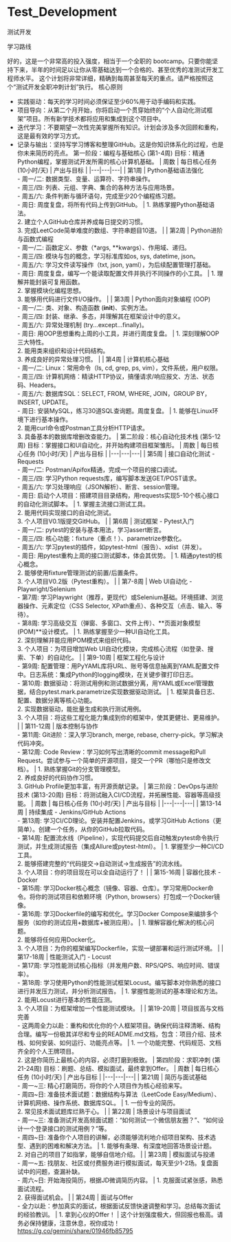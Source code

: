 # Test_Development
测试开发

学习路线

好的，这是一个非常高的投入强度，相当于一个全职的 bootcamp。只要你能坚持下来，半年的时间足以让你从零基础达到一个合格的、甚至优秀的准测试开发工程师水平。
这个计划将非常详细，精确到每周甚至每天的重点。请严格按照这个“测试开发全职冲刺计划”执行。
核心原则
 * 实践驱动：每天的学习时间必须保证至少60%用于动手编码和实践。
 * 项目导向：从第二个月开始，你将启动一个贯穿始终的“个人自动化测试框架”项目。所有新学技术都将应用和集成到这个项目中。
 * 迭代学习：不要期望一次性完美掌握所有知识。计划会涉及多次回顾和重构，这是最有效的学习方式。
 * 记录与输出：坚持写学习博客和整理GitHub。这是你知识体系化的过程，也是你未来简历的亮点。
第一阶段：编程与基础核心 (第1-4周)
目标：精通Python编程，掌握测试开发所需的核心计算机基础。
| 周数 | 每日核心任务 (10小时/天) | 产出与目标 |
|---|---|---|
| 第1周 | Python基础语法强化<br> - 周一/二: 数据类型、变量、运算符、字符串操作。<br> - 周三/四: 列表、元组、字典、集合的各种方法与应用场景。<br> - 周五/六: 条件判断与循环语句，完成至少20个编程练习题。<br> - 周日: 周度复盘，将所有代码上传到GitHub。 | 1. 熟练掌握Python基础语法。<br>2. 建立个人GitHub仓库并养成每日提交的习惯。<br>3. 完成LeetCode简单难度的数组、字符串题目10道。 |
| 第2周 | Python进阶与函数式编程<br> - 周一/二: 函数定义、参数（*args, **kwargs）、作用域、递归。<br> - 周三/四: 模块与包的概念，学习标准库如os, sys, datetime, json。<br> - 周五/六: 学习文件读写操作（txt, json, yaml），为后续配置管理打基础。<br> - 周日: 周度复盘，编写一个能读取配置文件并执行不同操作的小工具。 | 1. 理解并能封装可复用函数。<br>2. 掌握模块化编程思想。<br>3. 能够用代码进行文件I/O操作。 |
| 第3周 | Python面向对象编程 (OOP)<br> - 周一/二: 类、对象、构造函数 (__init__)、实例方法。<br> - 周三/四: 封装、继承、多态，并理解其在框架设计中的意义。<br> - 周五/六: 异常处理机制 (try...except...finally)。<br> - 周日: 用OOP思想重构上周的小工具，并进行周度复盘。 | 1. 深刻理解OOP三大特性。<br>2. 能用类来组织和设计代码结构。<br>3. 养成良好的异常处理习惯。 |
| 第4周 | 计算机核心基础<br> - 周一/二: Linux：常用命令（ls, cd, grep, ps, vim），文件系统，用户权限。<br> - 周三/四: 计算机网络：精读HTTP协议，搞懂请求/响应报文、方法、状态码、Headers。<br> - 周五/六: 数据库SQL：SELECT, FROM, WHERE, JOIN，GROUP BY，INSERT, UPDATE。<br> - 周日: 安装MySQL，练习30道SQL查询题。周度复盘。 | 1. 能够在Linux环境下进行基本操作。<br>2. 能用curl命令或Postman工具分析HTTP请求。<br>3. 具备基本的数据库增删改查能力。 |
第二阶段：核心自动化技术栈 (第5-12周)
目标：掌握接口和UI自动化，并开始构建项目框架雏形。
| 周数 | 每日核心任务 (10小时/天) | 产出与目标 |
|---|---|---|
| 第5周 | 接口自动化测试 - Requests<br> - 周一/二: Postman/Apifox精通，完成一个项目的接口调试。<br> - 周三/四: 学习Python requests库，编写脚本发送GET/POST请求。<br> - 周五/六: 学习处理响应（JSON解析）、断言、session管理。<br> - 周日: 启动个人项目：搭建项目目录结构，用requests实现5-10个核心接口的自动化测试脚本。 | 1. 掌握主流接口测试工具。<br>2. 能用代码实现接口的自动化测试。<br>3. 个人项目V0.1版提交GitHub。 |
| 第6周 | 测试框架 - Pytest入门<br> - 周一/二: pytest的安装与基本用法，学习assert断言。<br> - 周三/四: 核心功能：fixture（重点！）、parametrize参数化。<br> - 周五/六: 学习pytest的插件，如pytest-html（报告）、xdist（并发）。<br> - 周日: 用pytest重构上周的接口测试脚本，体会其优势。 | 1. 精通pytest的核心概念。<br>2. 能够使用fixture管理测试的前置/后置条件。<br>3. 个人项目V0.2版（Pytest重构）。 |
| 第7-8周 | Web UI自动化 - Playwright/Selenium<br> - 第7周: 学习Playwright（推荐，更现代）或Selenium基础。环境搭建、浏览器操作、元素定位（CSS Selector, XPath重点）、各种交互（点击、输入、等待）。<br> - 第8周: 学习高级交互（弹窗、多窗口、文件上传）、**页面对象模型(POM)**设计模式。 | 1. 熟练掌握至少一种UI自动化工具。<br>2. 深刻理解并能应用POM模式来组织代码。<br>3. 个人项目：为项目增加Web UI自动化模块，完成核心流程（如登录、搜索、下单）的自动化。 |
| 第9-10周 | 框架工程化与设计<br> - 第9周: 配置管理：用PyYAML库将URL、账号等信息抽离到YAML配置文件中。日志系统：集成Python的logging模块，在关键步骤打印日志。<br> - 第10周: 数据驱动：将测试用例和测试数据分离，用YAML或Excel管理数据，结合pytest.mark.parametrize实现数据驱动测试。 | 1. 框架具备日志、配置、数据分离等核心功能。<br>2. 实现数据驱动，能批量生成和执行测试用例。<br>3. 个人项目：将这些工程化能力集成到你的框架中，使其更健壮、更易维护。 |
| 第11-12周 | 版本控制与协作<br> - 第11周: Git进阶：深入学习branch, merge, rebase, cherry-pick。学习解决代码冲突。<br> - 第12周: Code Review：学习如何写出清晰的commit message和Pull Request。尝试参与一个简单的开源项目，提交一个PR（哪怕只是修改文档）。 | 1. 熟练掌握Git的分支管理模型。<br>2. 养成良好的代码协作习惯。<br>3. GitHub Profile更加丰富，有开源贡献记录。 |
第三阶段：DevOps与进阶技术 (第13-20周)
目标：将测试融入CI/CD流程，并拓展性能、容器等高级技能。
| 周数 | 每日核心任务 (10小时/天) | 产出与目标 |
|---|---|---|
| 第13-14周 | 持续集成 - Jenkins/GitHub Actions<br> - 第13周: 学习CI/CD理论。安装并配置Jenkins，或学习GitHub Actions（更简单）。创建一个任务，从你的GitHub拉取代码。<br> - 第14周: 配置流水线（Pipeline），实现代码提交后自动触发pytest命令执行测试，并生成测试报告（集成Allure或pytest-html）。 | 1. 掌握至少一种CI/CD工具。<br>2. 能够搭建完整的“代码提交->自动测试->生成报告”的流水线。<br>3. 个人项目：你的项目现在可以全自动运行了！ |
| 第15-16周 | 容器化技术 - Docker<br> - 第15周: 学习Docker核心概念（镜像、容器、仓库）。学习常用Docker命令。将你的测试项目和依赖环境（Python, browsers）打包成一个Docker镜像。<br> - 第16周: 学习Dockerfile的编写和优化。学习Docker Compose来编排多个服务（如你的测试应用+数据库+被测应用）。 | 1. 理解容器化解决的核心问题。<br>2. 能够将任何应用Docker化。<br>3. 个人项目：为你的框架编写Dockerfile，实现一键部署和运行测试环境。 |
| 第17-18周 | 性能测试入门 - Locust<br> - 第17周: 学习性能测试核心指标（并发用户数、RPS/QPS、响应时间、错误率）。<br> - 第18周: 学习使用Python的性能测试框架Locust。编写脚本对你熟悉的接口进行并发压力测试，并分析测试报告。 | 1. 掌握性能测试的基本理论和方法。<br>2. 能用Locust进行基本的性能压测。<br>3. 个人项目：为框架增加一个性能测试模块。 |
| 第19-20周 | 项目拔高与文档完善<br> - 这两周全力以赴：重构和优化你的个人框架项目。确保代码注释清晰、结构合理。编写一份极其详尽和专业的README.md文档，包含：项目介绍、技术栈、如何安装、如何运行、功能亮点等。 | 1. 一个功能完整、代码规范、文档齐全的个人王牌项目。<br>2. 这是你简历上最核心的内容，必须打磨到极致。 |
第四阶段：求职冲刺 (第21-24周)
目标：刷题、总结、模拟面试，最终拿到Offer。
| 周数 | 每日核心任务 (10小时/天) | 产出与目标 |
|---|---|---|
| 第21周 | 简历与面试基础<br> - 周一~三: 精心打磨简历，将你的个人项目作为核心经验来写。<br> - 周四~日: 准备技术面试题：数据结构与算法（LeetCode Easy/Medium）、计算机网络、操作系统、数据库SQL。 | 1. 一份专业的简历。<br>2. 常见技术面试题库烂熟于心。 |
| 第22周 | 场景设计与项目面试<br> - 周一~三: 准备测试开发高频面试题：“如何测试一个微信朋友圈？”、“如何设计一个登录接口的测试用例？”等。<br> - 周四~日: 准备你个人项目的讲解，必须能够流利地介绍项目架构、技术选型、遇到的困难和解决方法。 | 1. 能够有条理、有深度地回答场景设计题。<br>2. 对自己的项目了如指掌，能够自信地介绍。 |
| 第23周 | 模拟面试与投递<br> - 周一~五: 找朋友、社区或付费服务进行模拟面试，每天至少1-2场。复盘面试中的问题，查漏补缺。<br> - 周六~日: 开始海投简历，根据JD微调简历内容。 | 1. 克服面试紧张感，熟悉面试流程。<br>2. 获得面试机会。 |
| 第24周 | 面试与Offer<br> - 全力以赴：参加真实的面试，根据面试反馈快速调整和学习。总结每次面试的经验教训。 | 1. 拿到心仪的Offer！ |
这个计划强度极大，但回报也极高。请务必保持健康，注意休息，祝你成功！
https://g.co/gemini/share/01946fb85795
